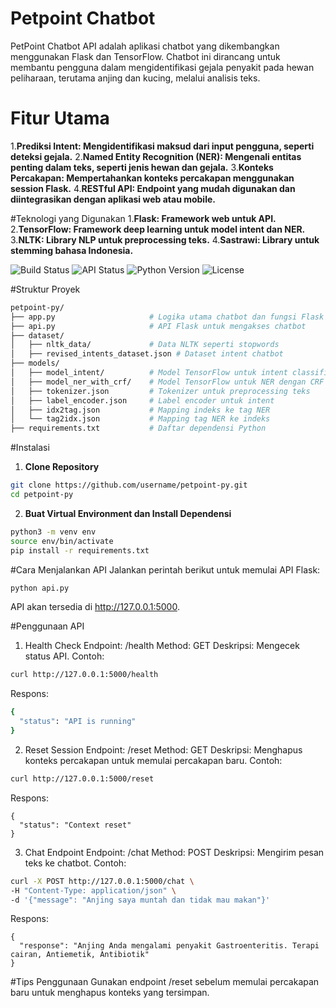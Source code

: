 # Petpoint Chatbot
PetPoint Chatbot API adalah aplikasi chatbot yang dikembangkan menggunakan Flask dan TensorFlow. Chatbot ini dirancang untuk membantu pengguna dalam mengidentifikasi gejala penyakit pada hewan peliharaan, terutama anjing dan kucing, melalui analisis teks.

# Fitur Utama
1.**Prediksi Intent: Mengidentifikasi maksud dari input pengguna, seperti deteksi gejala.**
2.**Named Entity Recognition (NER): Mengenali entitas penting dalam teks, seperti jenis hewan dan gejala.**
3.**Konteks Percakapan: Mempertahankan konteks percakapan menggunakan session Flask.**
4.**RESTful API: Endpoint yang mudah digunakan dan diintegrasikan dengan aplikasi web atau mobile.**

#Teknologi yang Digunakan
1.**Flask: Framework web untuk API.**
2.**TensorFlow: Framework deep learning untuk model intent dan NER.**
3.**NLTK: Library NLP untuk preprocessing teks.**
4.**Sastrawi: Library untuk stemming bahasa Indonesia.**

![Build Status](https://img.shields.io/badge/build-passing-brightgreen)
![API Status](https://img.shields.io/badge/API-available-blue)
![Python Version](https://img.shields.io/badge/python-3.9%2B-blue)
![License](https://img.shields.io/badge/license-MIT-green)

#Struktur Proyek
```bash
petpoint-py/
├── app.py                     # Logika utama chatbot dan fungsi Flask
├── api.py                     # API Flask untuk mengakses chatbot
├── dataset/
│   ├── nltk_data/             # Data NLTK seperti stopwords
│   ├── revised_intents_dataset.json # Dataset intent chatbot
├── models/
│   ├── model_intent/          # Model TensorFlow untuk intent classification
│   ├── model_ner_with_crf/    # Model TensorFlow untuk NER dengan CRF
│   ├── tokenizer.json         # Tokenizer untuk preprocessing teks
│   ├── label_encoder.json     # Label encoder untuk intent
│   ├── idx2tag.json           # Mapping indeks ke tag NER
│   └── tag2idx.json           # Mapping tag NER ke indeks
├── requirements.txt           # Daftar dependensi Python
```
#Instalasi
1. **Clone Repository**
```bash
git clone https://github.com/username/petpoint-py.git
cd petpoint-py
```
2. **Buat Virtual Environment dan Install Dependensi**
```bash
python3 -m venv env
source env/bin/activate
pip install -r requirements.txt
```

#Cara Menjalankan API
Jalankan perintah berikut untuk memulai API Flask:

```bash
python api.py
```
API akan tersedia di http://127.0.0.1:5000.

#Penggunaan API
1. Health Check
Endpoint: /health
Method: GET
Deskripsi: Mengecek status API.
Contoh:
```bash
curl http://127.0.0.1:5000/health
```
Respons:
```bash
{
  "status": "API is running"
}
```
2. Reset Session
Endpoint: /reset
Method: GET
Deskripsi: Menghapus konteks percakapan untuk memulai percakapan baru.
Contoh:
```bash
curl http://127.0.0.1:5000/reset
```
Respons:
```
{
  "status": "Context reset"
}
```
3. Chat Endpoint
Endpoint: /chat
Method: POST
Deskripsi: Mengirim pesan teks ke chatbot.
Contoh:
```bash
curl -X POST http://127.0.0.1:5000/chat \
-H "Content-Type: application/json" \
-d '{"message": "Anjing saya muntah dan tidak mau makan"}'
```
Respons:
```
{
  "response": "Anjing Anda mengalami penyakit Gastroenteritis. Terapi cairan, Antiemetik, Antibiotik"
}
```
#Tips Penggunaan
Gunakan endpoint /reset sebelum memulai percakapan baru untuk menghapus konteks yang tersimpan.

